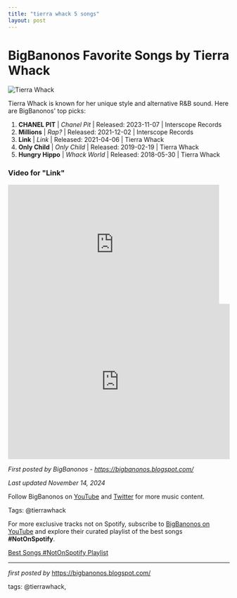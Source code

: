 ```yaml
---
title: "tierra whack 5 songs"
layout: post
---
```

<h1>BigBanonos Favorite Songs by Tierra Whack</h1>
<img src="https://i8.amplience.net/i/naras/tierra-whack_MI0004702124-MN0003604268" alt="Tierra Whack"> <p>Tierra Whack is known for her unique style and alternative R&B sound. Here are BigBanonos' top picks:</p> <ol> <li><strong>CHANEL PIT</strong> | <em>Chanel Pit</em> | Released: 2023-11-07 | Interscope Records</li> <li><strong>Millions</strong> | <em>Rap?</em> | Released: 2021-12-02 | Interscope Records</li> <li><strong>Link</strong> | <em>Link</em> | Released: 2021-04-06 | Tierra Whack</li> <li><strong>Only Child</strong> | <em>Only Child</em> | Released: 2019-02-19 | Tierra Whack</li> <li><strong>Hungry Hippo</strong> | <em>Whack World</em> | Released: 2018-05-30 | Tierra Whack</li>
</ol> <h3>Video for "Link"</h3>
<iframe frameborder="0" height="270" src="https://youtube.com/embed/ONR1doMju80" width="480"></iframe>
<div> <iframe src="https://open.spotify.com/embed/playlist/5ojnmDm5jqHG2V71jbxcVr?utm_source=generator" width="100%" height="352" frameborder="0" allowfullscreen="" allow="autoplay; clipboard-write; encrypted-media; fullscreen; picture-in-picture" loading="lazy"></iframe>
</div> <p><em>First posted by BigBanonos - <a href="https://bigbanonos.blogspot.com/">https://bigbanonos.blogspot.com/</a></em></p>
<p><em>Last updated November 14, 2024</em></p>
<p>Follow BigBanonos on <a href="https://www.youtube.com/@BigBanonos">YouTube</a> and <a href="https://x.com/bigbanonos">Twitter</a> for more music content.</p>
<p>Tags: @tierrawhack</p>


<!--Subscribe and Playlist Links-->
<div>
    <p>For more exclusive tracks not on Spotify, subscribe to <a href="https://www.youtube.com/@BigBanonos" target="_blank">BigBanonos on YouTube</a> and explore their curated playlist of the best songs <strong>#NotOnSpotify</strong>.</p>
    <p><a href="https://www.youtube.com/playlist?list=PLtuNtuTatqI0kFahUCbtbfenC_ET5O_tr" target="_blank">Best Songs #NotOnSpotify Playlist<br /></a></p></div>

<hr />

<p><em>first posted by</em> <a href="https://bigbanonos.blogspot.com/" rel="noopener" target="_new">https://bigbanonos.blogspot.com/</a></p>

<p>tags: @tierrawhack,</p>
